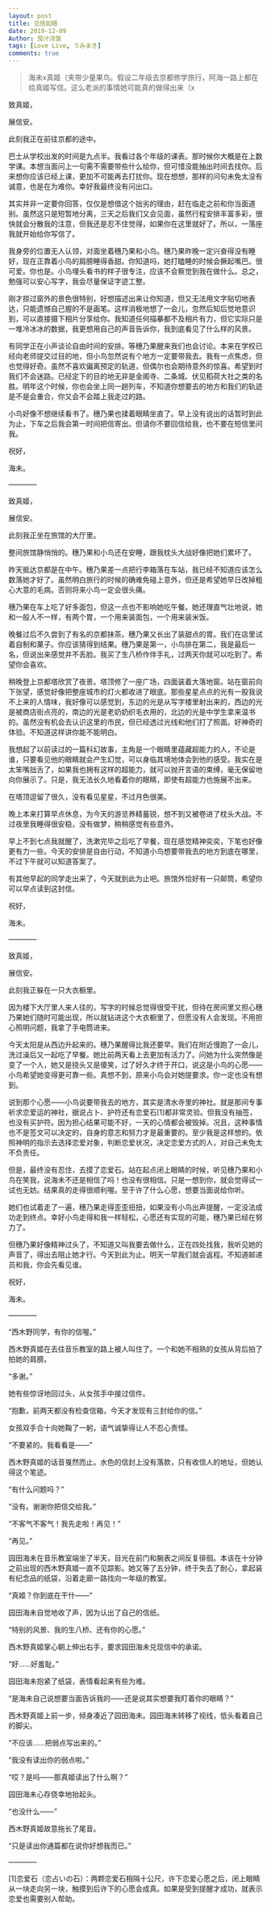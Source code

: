 ```yaml
---
layout: post
title: 见信如晤
date: 2019-12-09
Author: 茄汁浇饭 
tags: [Love Live, うみまき]
comments: true
---
```


> 海未x真姬（夹带少量果鸟。假设二年级去京都修学旅行，阿海一路上都在给真姬写信。这么老派的事情她可能真的做得出来（x

致真姬，

展信安。

此刻我正在前往京都的途中。

巴士从学校出发的时间是九点半。我看过各个年级的课表。那时候你大概是在上数学课。本想当面问上一句需不需要带些什么给你，但可惜没能抽出时间去找你。后来想你应该已经上课，更加不可能再去打扰你。现在想想，那样的问句未免太没有诚意，也是在为难你。幸好我最终没有问出口。

其实并非一定要你回答，仅仅是想借这个拙劣的理由，赶在临走之前和你当面道别。虽然这只是短暂地分离，三天之后我们又会见面，虽然行程安排丰富多彩，很快就会分散我的注意，但我还是忍不住觉得，如果你在这里就好了。所以，一落座我就开始给你写信了。

我身旁的位置无人认领，对面坐着穗乃果和小鸟。穗乃果昨晚一定兴奋得没有睡好，现在正靠着小鸟的肩膀睡得香甜。你知道吗，她打瞌睡的时候会撅起嘴巴。很可爱。你也是。小鸟埋头看书的样子很专注，应该不会察觉到我在做什么。总之，勉强可以安心写字，我会尽量保证字迹工整。

刚才掠过窗外的景色很特别，好想描述出来让你知道，但又无法用文字贴切地表达，只能遗憾自己握的不是画笔。这样消极地想了一会儿，忽然后知后觉地意识到，可以直接摄下相片分享给你。我知道任何描摹都不及相片有力，但它实际只是一堆冷冰冰的数据，我更想用自己的声音告诉你，我到底看见了什么样的风景。

有同学正在小声谈论自由时间的安排。等穗乃果醒来我们也会讨论。本来在学校已经向老师提交过目的地，但小鸟忽然说有个地方一定要带我去。我有一点焦虑，但也觉得好奇。虽然不喜欢偏离预定的轨道，但偶尔也会期待意外的惊喜。希望到时我们不会迷路。已经定下的目的地无非是金阁寺、二条城、伏见稻荷大社之类的名胜。明年这个时候，你也会坐上同一趟列车，不知道你想要去的地方和我们的轨迹是不是会重合，你又会不会踏上我走过的路。

小鸟好像不想继续看书了。穗乃果也揉着眼睛坐直了。早上没有说出的话暂时到此为止，下车之后我会第一时间把信寄出。但请你不要回信给我，也不要在短信里问我。

祝好，

海未。

————

致真姬，

展信安。

此刻我正坐在旅馆的大厅里。

整间旅馆静悄悄的。穗乃果和小鸟还在安睡，跟我枕头大战好像把她们累坏了。

昨天抵达京都是在中午。穗乃果差一点把行李箱落在车站，我已经不知道应该怎么数落她才好了。虽然明白旅行的时候的确难免碰上意外，但还是希望她早日改掉粗心大意的毛病。否则将来小鸟一定会很头痛。

穗乃果在车上吃了好多面包，但这一点也不影响她吃午餐。她还理直气壮地说，她和一般人不一样，有两个胃，一个用来装面包，一个用来装米饭。

晚餐过后不久尝到了有名的京都抹茶。穗乃果又长出了装甜点的胃。我们在店里试着自制和菓子。你应该猜得到结果。穗乃果是第一，小鸟排在第二，我是最后一名，但说出来感觉并不丢脸。我买了生八桥作伴手礼，过两天你就可以吃到了。希望你会喜欢。

稍晚登上京都塔欣赏了夜景。塔顶修了一座广场，四面装着大落地窗。站在窗前向下张望，感觉好像把整座城市的灯火都收进了眼底。那些星星点点的光有一股我说不上来的人情味，我好像可以感觉到，东边的光是从写字楼里射出来的，西边的光是被商店街点亮的，南边的光是老奶奶织毛衣用的，北边的光是中学生拿来温书的。虽然没有机会去认识这里的市民，但已经透过光线和他们打了照面。好神奇的体验。不知道这样讲你能不能明白。

我想起了以前读过的一篇科幻故事，主角是一个眼睛里蕴藏超能力的人，不论是谁，只要看见他的眼睛就会产生幻觉，可以身临其境地体会到他的感受。我实在是太笨嘴拙舌了，如果我也拥有这样的超能力，就可以抛开言语的束缚，毫无保留地向你展示了。只是，我无法长久地看着你的眼睛，即使有超能力也施展不出来。

在塔顶逗留了很久，没有看见星星，不过月色很美。

晚上本来打算早点休息，为今天的游览养精蓄锐，想不到又被卷进了枕头大战。不过夜里我睡得很安稳，没有做梦，稍稍感觉有些意外。

早上不到七点我就醒了，洗漱完毕之后吃了早餐，现在感觉精神奕奕，下笔也好像更有力一些。今天的安排是自由行动，不知道小鸟想要带我去的地方到底在哪里，不过下午就可以知道答案了。

有其他早起的同学走出来了，今天就到此为止吧。旅馆外恰好有一只邮筒，希望你可以早点读到这封信。

祝好，

海未。

————

致真姬，

展信安。

此刻我正躲在一只大衣橱里。

因为楼下大厅里人来人往的，写字的时候总觉得很受干扰，但待在房间里又担心穗乃果她们随时可能出现，所以就钻进这个大衣橱里了，但愿没有人会发现。不用担心照明问题，我拿了手电筒进来。

今天太阳是从西边升起来的。穗乃果醒得比我还要早。我们在附近慢跑了一会儿，洗过澡后又一起吃了早餐。她比前两天看上去更加有活力了。问她为什么突然像是变了一个人，她又是挠头又是傻笑，过了好久才终于开口，说这是小鸟的心愿——小鸟希望她变得更可靠一些。真想不到，原来小鸟会对她提要求。你一定也没有想到。

说到那个心愿——小鸟说要带我去的地方，其实是清水寺里的神社。就是那间专事祈求恋爱运的神社，据说占卜、护符还有恋爱石[1]都非常灵验。但我没有抽签，也没有买护符。因为担心结果可能不好，一天的心情都会被毁掉。况且，这种事情也不是签文可以决定的，自身的意志和努力才是最重要的。至少我是这样想的。依照神明的指示去选择恋爱对象，判断恋爱状况，决定恋爱方式的人，对自己未免太不负责任。

但是，最终没有忍住，去摸了恋爱石。站在起点闭上眼睛的时候，听见穗乃果和小鸟在笑我，说海未不还是相信了吗！也没有很相信。只是一想到你，就会觉得试一试也无妨。结果真的走得很顺利喔。至于许了什么心愿，想要当面说给你听。

她们也试着走了一遍，穗乃果走得歪歪扭扭，如果没有小鸟出声提醒，一定没法成功走到终点。幸好小鸟走得和我一样轻松，心愿还有实现的可能，穗乃果已经在努力了。

但穗乃果好像精神过头了，不知道又叫我要去做什么，正在四处找我，我听见她的声音了，得出去阻止她才行。今天到此为止。明天一早我们就会返程。不知道邮递员和我，你会先看见谁。

祝好，

海未。

————

“西木野同学，有你的信喔。”

西木野真姬在去往音乐教室的路上被人叫住了。一个和她不相熟的女孩从背后拍了拍她的肩膀。

“多谢。”

她有些惊讶地回过头，从女孩手中接过信件。

“抱歉，前两天都没有检查信箱，今天才发现有三封给你的信。”

女孩双手合十向她鞠了一躬，语气诚挚得让人不忍心责怪。

“不要紧的。我看看是——”

西木野真姬的话音戛然而止。水色的信封上没有落款，只有收信人的地址，但她认得这个笔迹。

“有什么问题吗？”

“没有。谢谢你把信交给我。”

“不客气不客气！我先走啦！再见！”

“再见。”

园田海未在音乐教室端坐了半天，目光在前门和腕表之间反复徘徊。本该在十分钟之前出现的西木野真姬一直不见踪影。她又等了五分钟，终于失去了耐心，拿起装有纪念品的纸袋，沿着走廊一路找向一年级的教室。

“真姬？你到底在干什——”

园田海未自觉地收了声，因为认出了自己的信纸。

“特别的风景、我的生八桥、还有你的心愿。”

西木野真姬掌心朝上伸出右手，要求园田海未兑现信中的承诺。

“好……好羞耻。”

园田海未抱紧了纸袋，表情看起来有些为难。

“是海未自己说想要当面告诉我的——还是说其实想要我盯着你的眼睛？”

西木野真姬上前一步，倾身凑近了园田海未。园田海未转移了视线，低头看着自己的脚尖。

“不应该……把弱点写出来的。”

“我没有读出你的弱点啦。”

“哎？是吗——那真姬读出了什么啊？”

园田海未心存侥幸地抬起头。

“也没什么——”

西木野真姬故意拖长了尾音。

“只是读出你通篇都在说你好想我而已。”

————

[1]恋爱石（恋占いの石）：两颗恋爱石相隔十公尺，许下恋爱心愿之后，闭上眼睛从一块走向另一块，触摸到后许下的心愿会成真。如果是受到提醒才成功，就表示恋爱也需要别人帮助。